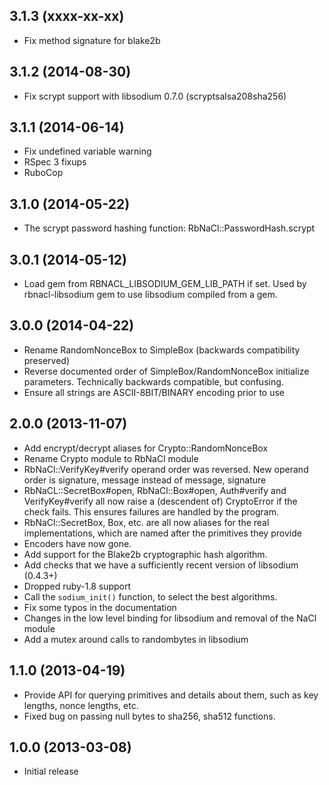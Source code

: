 3.1.3 (xxxx-xx-xx)
------------------

* Fix method signature for blake2b

3.1.2 (2014-08-30)
------------------
* Fix scrypt support with libsodium 0.7.0 (scryptsalsa208sha256)

3.1.1 (2014-06-14)
------------------
* Fix undefined variable warning
* RSpec 3 fixups
* RuboCop

3.1.0 (2014-05-22)
------------------
* The scrypt password hashing function: RbNaCl::PasswordHash.scrypt

3.0.1 (2014-05-12)
------------------
* Load gem from RBNACL_LIBSODIUM_GEM_LIB_PATH if set. Used by rbnacl-libsodium
  gem to use libsodium compiled from a gem.

3.0.0 (2014-04-22)
------------------
* Rename RandomNonceBox to SimpleBox (backwards compatibility preserved)
* Reverse documented order of SimpleBox/RandomNonceBox initialize parameters.
  Technically backwards compatible, but confusing.
* Ensure all strings are ASCII-8BIT/BINARY encoding prior to use

2.0.0 (2013-11-07)
------------------
* Add encrypt/decrypt aliases for Crypto::RandomNonceBox
* Rename Crypto module to RbNaCl module
* RbNaCl::VerifyKey#verify operand order was reversed. New operand order is
  signature, message instead of message, signature
* RbNaCL::SecretBox#open, RbNaCl::Box#open, Auth#verify and VerifyKey#verify 
  all now raise a (descendent of) CryptoError if the check fails.  This ensures
  failures are handled by the program.
* RbNaCl::SecretBox, Box, etc. are all now aliases for the real implementations,
  which are named after the primitives they provide
* Encoders have now gone.
* Add support for the Blake2b cryptographic hash algorithm.
* Add checks that we have a sufficiently recent version of libsodium (0.4.3+)
* Dropped ruby-1.8 support
* Call the `sodium_init()` function, to select the best algorithms.
* Fix some typos in the documentation
* Changes in the low level binding for libsodium and removal of the NaCl module
* Add a mutex around calls to randombytes in libsodium

1.1.0 (2013-04-19)
------------------

* Provide API for querying primitives and details about them, such as key
  lengths, nonce lengths, etc.
* Fixed bug on passing null bytes to sha256, sha512 functions.

1.0.0 (2013-03-08)
------------------
* Initial release
